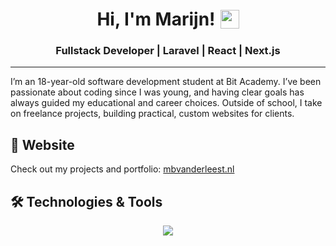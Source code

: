 <h1 style="display: flex; justify-content: center; align-items: center;">
  Hi, I'm Marijn! 
  <img src="https://media.giphy.com/media/hvRJCLFzcasrR4ia7z/giphy.gif" width="30" style="margin-left: 8px;">
</h1>

<h3 align="center">Fullstack Developer | Laravel | React | Next.js</h3>

---

I’m an 18-year-old software development student at Bit Academy. I’ve been passionate about coding since I was young, and having clear goals has always guided my educational and career choices. Outside of school, I take on freelance projects, building practical, custom websites for clients.

## 🚀 Website
Check out my projects and portfolio: [mbvanderleest.nl](https://mbvanderleest.nl/)

## 🛠️ Technologies & Tools
<p align="center">
  <img src="https://skillicons.dev/icons?i=mongodb,c,html,tailwind,js,php,docker,rails,react,laravel,next,ts,linux" />
</p>
